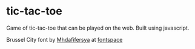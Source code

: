 # tic-tac-toe
Game of tic-tac-toe that can be played on the web. Built using javascript.

Brussel City font by [Mhdafifersya](https://www.fontspace.com/mhdafifersya) at [fontspace](https://www.fontspace.com/brussels-city-font-f77356)